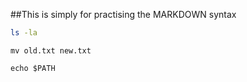 ##This is simply for practising the MARKDOWN syntax

```bash
ls -la
```

```shell
mv old.txt new.txt
```

```console
echo $PATH
```